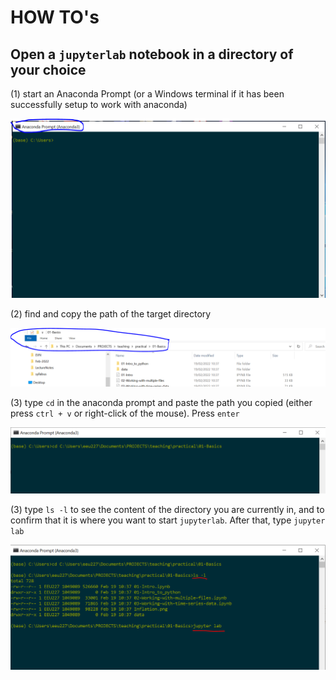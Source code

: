 # HOW TO's

## Open a `jupyterlab` notebook in a directory of your choice

(1) start an Anaconda Prompt (or a Windows terminal if it has been successfully setup to work with anaconda)

<img src="navigation-1.png"></center>

(2) find and copy the path of the target directory 

<center><img src="navigation-2.png"></center>

(3) type `cd` in the anaconda prompt and paste the path you copied (either press `ctrl + v` or right-click of the mouse). Press `enter`

<center><img src="navigation-3.png"></center>

(3) type `ls -l` to see the content of the directory you are currently in, and to confirm  that it is where you want to start `jupyterlab`. After that, type `jupyter lab`

<center><img src="navigation-4.png"></center>

